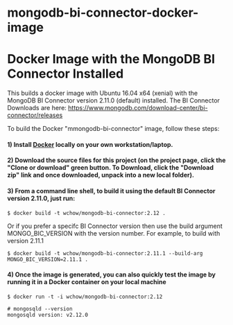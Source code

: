 # mongodb-bi-connector-docker-image

# Docker Image with the MongoDB BI Connector Installed

This builds a docker image with Ubuntu 16.04 x64 (xenial) with the MongoDB BI Connector version 2.11.0 (default) installed.
The BI Connector Downloads are here: https://www.mongodb.com/download-center/bi-connector/releases

To build the Docker "mmongodb-bi-connector" image, follow these steps:

#### 1) Install [Docker](https://docs.docker.com/install/) locally on your own workstation/laptop.

#### 2) Download the source files for this project (on the project page, click the "Clone or download" green button. To Download, click the "Download zip" link and once downloaded, unpack into a new local folder).

#### 3) From a command line shell, to build it using the default BI Connector version 2.11.0, just run:
```
$ docker build -t wchow/mongodb-bi-connector:2.12 .
```

Or if you prefer a specifc BI Connector version then use the build argument MONGO_BIC_VERSION with the version number. For example, to build with version 2.11.1
```
$ docker build -t wchow/mongodb-bi-connector:2.11.1 --build-arg MONGO_BIC_VERSION=2.11.1 .
```

#### 4) Once the image is generated, you can also quickly test the image by running it in a Docker container on your local machine 
```
$ docker run -t -i wchow/mongodb-bi-connector:2.12

# mongosqld --version
mongosqld version: v2.12.0
```

